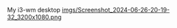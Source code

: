 My i3-wm desktop
[imgs/Screenshot_2024-06-26-20-19-32_3200x1080.png](https://github.com/SPEAKER02/widjeto/blob/13a6e02f3bb2d76232ec09b2fd66667226d8e672/imgs/Screenshot_2024-06-26-20-19-32_3200x1080.png)

